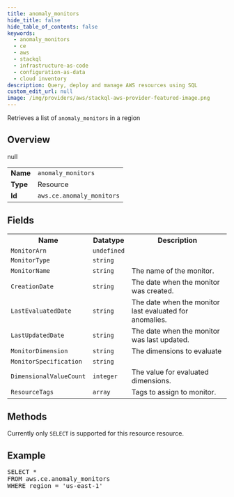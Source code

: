 ```yaml
---
title: anomaly_monitors
hide_title: false
hide_table_of_contents: false
keywords:
  - anomaly_monitors
  - ce
  - aws
  - stackql
  - infrastructure-as-code
  - configuration-as-data
  - cloud inventory
description: Query, deploy and manage AWS resources using SQL
custom_edit_url: null
image: /img/providers/aws/stackql-aws-provider-featured-image.png
---
```

Retrieves a list of <code>anomaly_monitors</code> in a region

## Overview
<table><tbody>
<tr><td><b>Name</b></td><td><code>anomaly_monitors</code></td></tr>
<tr><td><b>Type</b></td><td>Resource</td></tr>
null
<tr><td><b>Id</b></td><td><code>aws.ce.anomaly_monitors</code></td></tr>
</tbody></table>

## Fields
<table><tbody>
<tr><th>Name</th><th>Datatype</th><th>Description</th></tr>
<tr><td><code>MonitorArn</code></td><td><code>undefined</code></td><td></td></tr>
<tr><td><code>MonitorType</code></td><td><code>string</code></td><td></td></tr>
<tr><td><code>MonitorName</code></td><td><code>string</code></td><td>The name of the monitor.</td></tr>
<tr><td><code>CreationDate</code></td><td><code>string</code></td><td>The date when the monitor was created. </td></tr>
<tr><td><code>LastEvaluatedDate</code></td><td><code>string</code></td><td>The date when the monitor last evaluated for anomalies.</td></tr>
<tr><td><code>LastUpdatedDate</code></td><td><code>string</code></td><td>The date when the monitor was last updated.</td></tr>
<tr><td><code>MonitorDimension</code></td><td><code>string</code></td><td>The dimensions to evaluate</td></tr>
<tr><td><code>MonitorSpecification</code></td><td><code>string</code></td><td></td></tr>
<tr><td><code>DimensionalValueCount</code></td><td><code>integer</code></td><td>The value for evaluated dimensions.</td></tr>
<tr><td><code>ResourceTags</code></td><td><code>array</code></td><td>Tags to assign to monitor.</td></tr>

</tbody></table>

## Methods
Currently only <code>SELECT</code> is supported for this resource resource.

## Example
<pre>
SELECT * 
FROM aws.ce.anomaly_monitors
WHERE region = 'us-east-1'
</pre>

